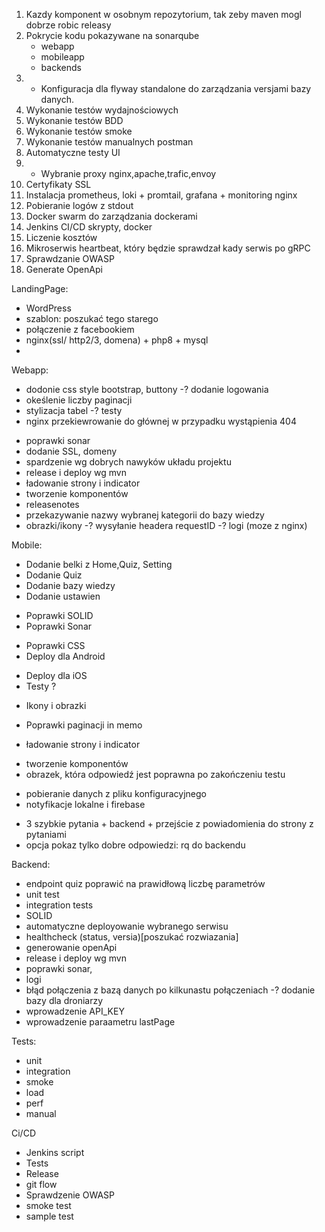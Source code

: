 1. Kazdy komponent w osobnym repozytorium, tak zeby maven mogl dobrze robic releasy
2. Pokrycie kodu pokazywane na sonarqube
    - webapp
    - mobileapp
    - backends
3. + Konfiguracja dla flyway standalone do zarządzania versjami bazy danych.
4. Wykonanie testów wydajnościowych
5. Wykonanie testów BDD
6. Wykonanie testów smoke
7. Wykonanie testów manualnych postman
8. Automatyczne testy UI
9. + Wybranie proxy nginx,apache,trafic,envoy
10. Certyfikaty SSL
11. Instalacja prometheus, loki + promtail, grafana + monitoring nginx
12. Pobieranie logów z stdout
13. Docker swarm do zarządzania dockerami
14. Jenkins CI/CD skrypty, docker
15. Liczenie kosztów
16. Mikroserwis heartbeat, który będzie sprawdzał kady serwis po gRPC 
17. Sprawdzanie OWASP
18. Generate OpenApi

LandingPage:
- WordPress
- szablon: poszukać tego starego
- połączenie z facebookiem
- nginx(ssl/ http2/3, domena) + php8 + mysql
- 

Webapp:
+ dodonie css style bootstrap, buttony
-? dodanie logowania
+ okeślenie liczby paginacji
+ stylizacja tabel
-? testy 
+ nginx przekiewrowanie do głównej w przypadku wystąpienia 404
- poprawki sonar
- dodanie SSL, domeny
- spardzenie wg dobrych nawyków układu projektu
- release i deploy wg mvn
- ładowanie strony i indicator
- tworzenie komponentów
- releasenotes
- przekazywanie nazwy wybranej kategorii do bazy wiedzy
- obrazki/ikony
-? wysyłanie headera requestID
-? logi (moze z nginx)

Mobile:
+ Dodanie belki z Home,Quiz, Setting
+ Dodanie Quiz 
+ Dodanie bazy wiedzy
+ Dodanie ustawien
- Poprawki SOLID 
- Poprawki Sonar
+ Poprawki CSS
+ Deploy dla Android
- Deploy dla iOS
- Testy ?
+ Ikony i obrazki
- Poprawki paginacji in memo
+ ładowanie strony i indicator
- tworzenie komponentów
- obrazek, która odpowiedź jest poprawna po zakończeniu testu
+ pobieranie danych z pliku konfiguracyjnego
+ notyfikacje lokalne i firebase
- 3 szybkie pytania + backend + przejście z powiadomienia do strony z pytaniami
- opcja pokaz tylko dobre odpowiedzi: rq do backendu 

Backend:
- endpoint quiz poprawić na prawidłową liczbę parametrów
- unit test
- integration tests
- SOLID
- automatyczne deployowanie wybranego serwisu
- healthcheck (status, versia)[poszukać rozwiazania]
- generowanie openApi
- release i deploy wg mvn
- poprawki sonar,
- logi
- błąd połączenia z bazą danych po kilkunastu połączeniach
-? dodanie bazy dla droniarzy
- wprowadzenie API_KEY
- wprowadzenie paraametru lastPage

Tests:
- unit
- integration
- smoke
- load
- perf
- manual

Ci/CD
- Jenkins script
- Tests
- Release
- git flow
- Sprawdzenie OWASP
- smoke test
- sample test